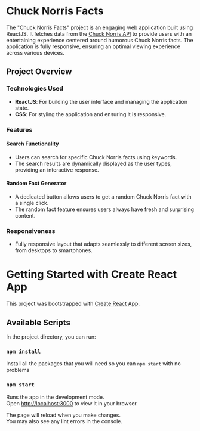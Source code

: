# Chuck Norris Facts

The "Chuck Norris Facts" project is an engaging web application built using ReactJS. It fetches data from the [Chuck Norris API](https://api.chucknorris.io) to provide users with an entertaining experience centered around humorous Chuck Norris facts. The application is fully responsive, ensuring an optimal viewing experience across various devices. 

## Project Overview

### Technologies Used
- **ReactJS**: For building the user interface and managing the application state.
- **CSS**: For styling the application and ensuring it is responsive.

### Features

#### Search Functionality
- Users can search for specific Chuck Norris facts using keywords.
- The search results are dynamically displayed as the user types, providing an interactive response.

#### Random Fact Generator
- A dedicated button allows users to get a random Chuck Norris fact with a single click.
- The random fact feature ensures users always have fresh and surprising content.

### Responsiveness
- Fully responsive layout that adapts seamlessly to different screen sizes, from desktops to smartphones.

# Getting Started with Create React App

This project was bootstrapped with [Create React App](https://github.com/facebook/create-react-app).

## Available Scripts

In the project directory, you can run:

### `npm install`

Install all the packages that you will need so you can `npm start` with no problems

### `npm start`

Runs the app in the development mode.\
Open [http://localhost:3000](http://localhost:3000) to view it in your browser.

The page will reload when you make changes.\
You may also see any lint errors in the console.
